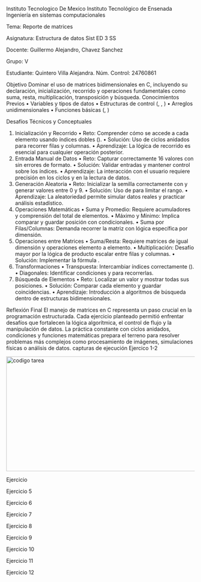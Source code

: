 Instituto Tecnologico De Mexico 
Instituto Tecnológico de Ensenada 
Ingeniería en sistemas computacionales



Tema: Reporte de matrices



Asignatura: Estructura de datos Sist ED 3 SS



Docente: Guillermo Alejandro, Chavez Sanchez

Grupo: V





Estudiante: Quintero Villa Alejandra.
Núm. Control: 24760861




Objetivo
Dominar el uso de matrices bidimensionales en C, incluyendo su declaración, inicialización, recorrido y operaciones fundamentales como suma, resta, multiplicación, transposición y búsqueda.
Conocimientos Previos
• 	Variables y tipos de datos
• 	Estructuras de control (, , )
• 	Arreglos unidimensionales
• 	Funciones básicas (, )

 Desafíos Técnicos y Conceptuales
1. Inicialización y Recorrido
• 	Reto: Comprender cómo se accede a cada elemento usando índices dobles ().
• 	Solución: Uso de ciclos anidados  para recorrer filas y columnas.
• 	Aprendizaje: La lógica de recorrido es esencial para cualquier operación posterior.
2. Entrada Manual de Datos
• 	Reto: Capturar correctamente 16 valores con  sin errores de formato.
• 	Solución: Validar entradas y mantener control sobre los índices.
• 	Aprendizaje: La interacción con el usuario requiere precisión en los ciclos y en la lectura de datos.
3. Generación Aleatoria
• 	Reto: Inicializar la semilla correctamente con  y generar valores entre 0 y 9.
• 	Solución: Uso de  para limitar el rango.
• 	Aprendizaje: La aleatoriedad permite simular datos reales y practicar análisis estadístico.
4. Operaciones Matemáticas
• 	Suma y Promedio: Requiere acumuladores y comprensión del total de elementos.
• 	Máximo y Mínimo: Implica comparar y guardar posición con condicionales.
• 	Suma por Filas/Columnas: Demanda recorrer la matriz con lógica específica por dimensión.
5. Operaciones entre Matrices
• 	Suma/Resta: Requiere matrices de igual dimensión y operaciones elemento a elemento.
• 	Multiplicación: Desafío mayor por la lógica de producto escalar entre filas y columnas.
• 	Solución: Implementar la fórmula .
6. Transformaciones
• 	Transpuesta: Intercambiar índices correctamente ().
• 	Diagonales: Identificar condiciones  y  para recorrerlas.
7. Búsqueda de Elementos
• 	Reto: Localizar un valor y mostrar todas sus posiciones.
• 	Solución: Comparar cada elemento y guardar coincidencias.
• 	Aprendizaje: Introducción a algoritmos de búsqueda dentro de estructuras bidimensionales.

Reflexión Final
El manejo de matrices en C representa un paso crucial en la programación estructurada. Cada ejercicio planteado permitió enfrentar desafíos que fortalecen la lógica algorítmica, el control de flujo y la manipulación de datos. La práctica constante con ciclos anidados, condiciones y funciones matemáticas prepara el terreno para resolver problemas más complejos como procesamiento de imágenes, simulaciones físicas o análisis de datos.
capturas de ejecución
Ejercico 1-2

<img width="586" height="307" alt="codigo tarea" src="https://github.com/user-attachments/assets/afbdd15d-a206-4bea-961d-28fe855ba0b0" />



Ejercicio 

Ejercicio 5

Ejercicio 6

Ejercicio 7

Ejercicio 8

Ejercicio 9

Ejercicio 10

Ejercicio 11


Ejercicio 12




